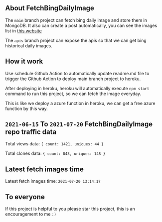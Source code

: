 ## About FetchBingDailyImage

The `main` branch project can fetch bing daily image and store them in MongoDB.
It also can create a post automatically, you can see the images list in [this website](https://oursalbum.netlify.app)

The `apis` branch project can expose the apis so that we can get bing historical daily images.

## How it work

Use schedule Github Action to automatically update readme.md file to trigger the Github Action to deploy main branch project to heroku.

After deploying in heroku, heroku will automatically execute `npm start` command to run this project, so we can fetch the image everyday.

This is like we deploy a azure function in heroku, we can get a free azure function by this way.

## `2021-06-15` To `2021-07-20` FetchBingDailyImage repo traffic data

Total views data: `{ count: 1421, uniques: 44 }`

Total clones data: `{ count: 843, uniques: 148 }`

## Latest fetch images time

Latest fetch images time: `2021-07-20 13:14:17`

## To everyone

If this project is helpful to you please star this project, this is an encouragement to me `:)`



